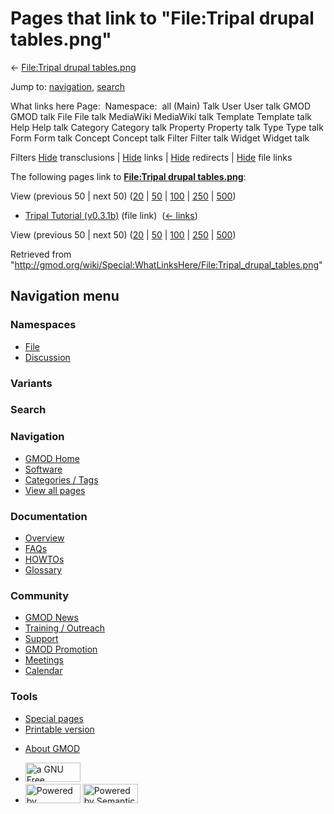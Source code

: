 <div id="mw-page-base" class="noprint">

</div>

<div id="mw-head-base" class="noprint">

</div>

<div id="content" class="mw-body" role="main">

<span id="top"></span>

<div id="mw-js-message" style="display:none;">

</div>



# <span dir="auto">Pages that link to "File:Tripal drupal tables.png"</span>

<div id="bodyContent">

<div id="contentSub">

← [File:Tripal drupal
tables.png](/wiki/File:Tripal_drupal_tables.png "File:Tripal drupal tables.png")

</div>

<div id="jump-to-nav" class="mw-jump">

Jump to: [navigation](#mw-navigation), [search](#p-search)

</div>

<div id="mw-content-text">

What links here Page:  Namespace:  all (Main) Talk User User talk GMOD
GMOD talk File File talk MediaWiki MediaWiki talk Template Template talk
Help Help talk Category Category talk Property Property talk Type Type
talk Form Form talk Concept Concept talk Filter Filter talk Widget
Widget talk

Filters
[Hide](/mediawiki/index.php?title=Special:WhatLinksHere/File:Tripal_drupal_tables.png&hidetrans=1 "Special:WhatLinksHere/File:Tripal drupal tables.png")
transclusions \|
[Hide](/mediawiki/index.php?title=Special:WhatLinksHere/File:Tripal_drupal_tables.png&hidelinks=1 "Special:WhatLinksHere/File:Tripal drupal tables.png")
links \|
[Hide](/mediawiki/index.php?title=Special:WhatLinksHere/File:Tripal_drupal_tables.png&hideredirs=1 "Special:WhatLinksHere/File:Tripal drupal tables.png")
redirects \|
[Hide](/mediawiki/index.php?title=Special:WhatLinksHere/File:Tripal_drupal_tables.png&hideimages=1 "Special:WhatLinksHere/File:Tripal drupal tables.png")
file links

The following pages link to **[File:Tripal drupal
tables.png](/wiki/File:Tripal_drupal_tables.png "File:Tripal drupal tables.png")**:

View (previous 50 \| next 50)
([20](/mediawiki/index.php?title=Special:WhatLinksHere/File:Tripal_drupal_tables.png&limit=20 "Special:WhatLinksHere/File:Tripal drupal tables.png")
\|
[50](/mediawiki/index.php?title=Special:WhatLinksHere/File:Tripal_drupal_tables.png&limit=50 "Special:WhatLinksHere/File:Tripal drupal tables.png")
\|
[100](/mediawiki/index.php?title=Special:WhatLinksHere/File:Tripal_drupal_tables.png&limit=100 "Special:WhatLinksHere/File:Tripal drupal tables.png")
\|
[250](/mediawiki/index.php?title=Special:WhatLinksHere/File:Tripal_drupal_tables.png&limit=250 "Special:WhatLinksHere/File:Tripal drupal tables.png")
\|
[500](/mediawiki/index.php?title=Special:WhatLinksHere/File:Tripal_drupal_tables.png&limit=500 "Special:WhatLinksHere/File:Tripal drupal tables.png"))

- [Tripal Tutorial
  (v0.3.1b)](/wiki/Tripal_Tutorial_(v0.3.1b) "Tripal Tutorial (v0.3.1b)")
  (file link) ‎ <span class="mw-whatlinkshere-tools">([←
  links](/mediawiki/index.php?title=Special:WhatLinksHere&target=Tripal+Tutorial+%28v0.3.1b%29 "Special:WhatLinksHere"))</span>

View (previous 50 \| next 50)
([20](/mediawiki/index.php?title=Special:WhatLinksHere/File:Tripal_drupal_tables.png&limit=20 "Special:WhatLinksHere/File:Tripal drupal tables.png")
\|
[50](/mediawiki/index.php?title=Special:WhatLinksHere/File:Tripal_drupal_tables.png&limit=50 "Special:WhatLinksHere/File:Tripal drupal tables.png")
\|
[100](/mediawiki/index.php?title=Special:WhatLinksHere/File:Tripal_drupal_tables.png&limit=100 "Special:WhatLinksHere/File:Tripal drupal tables.png")
\|
[250](/mediawiki/index.php?title=Special:WhatLinksHere/File:Tripal_drupal_tables.png&limit=250 "Special:WhatLinksHere/File:Tripal drupal tables.png")
\|
[500](/mediawiki/index.php?title=Special:WhatLinksHere/File:Tripal_drupal_tables.png&limit=500 "Special:WhatLinksHere/File:Tripal drupal tables.png"))

</div>

<div class="printfooter">

Retrieved from
"<http://gmod.org/wiki/Special:WhatLinksHere/File:Tripal_drupal_tables.png>"

</div>

<div id="catlinks" class="catlinks catlinks-allhidden">

</div>

<div class="visualClear">

</div>

</div>

</div>

<div id="mw-navigation">

## Navigation menu

<div id="mw-head">



<div id="left-navigation">

<div id="p-namespaces" class="vectorTabs" role="navigation"
aria-labelledby="p-namespaces-label">

### Namespaces

- <span id="ca-nstab-image"><a href="/wiki/File:Tripal_drupal_tables.png" accesskey="c"
  title="View the file page [c]">File</a></span>
- <span id="ca-talk"><a
  href="/mediawiki/index.php?title=File_talk:Tripal_drupal_tables.png&amp;action=edit&amp;redlink=1"
  accesskey="t"
  title="Discussion about the content page [t]">Discussion</a></span>

</div>

<div id="p-variants" class="vectorMenu emptyPortlet" role="navigation"
aria-labelledby="p-variants-label">

### 

### Variants[](#)

<div class="menu">

</div>

</div>

</div>

<div id="right-navigation">





</div>

<div id="p-search" role="search">

### Search

<div id="simpleSearch">

</div>

</div>

</div>

</div>

<div id="mw-panel">

<div id="p-logo" role="banner">

<a href="/wiki/Main_Page"
style="background-image: url(http://gmod.org/images/GMOD-cogs.png);"
title="Visit the main page"></a>

</div>

<div id="p-Navigation" class="portal" role="navigation"
aria-labelledby="p-Navigation-label">

### Navigation

<div class="body">

- <span id="n-GMOD-Home">[GMOD Home](/wiki/Main_Page)</span>
- <span id="n-Software">[Software](/wiki/GMOD_Components)</span>
- <span id="n-Categories-.2F-Tags">[Categories /
  Tags](/wiki/Categories)</span>
- <span id="n-View-all-pages">[View all
  pages](/wiki/Special:AllPages)</span>

</div>

</div>

<div id="p-Documentation" class="portal" role="navigation"
aria-labelledby="p-Documentation-label">

### Documentation

<div class="body">

- <span id="n-Overview">[Overview](/wiki/Overview)</span>
- <span id="n-FAQs">[FAQs](/wiki/Category:FAQ)</span>
- <span id="n-HOWTOs">[HOWTOs](/wiki/Category:HOWTO)</span>
- <span id="n-Glossary">[Glossary](/wiki/Glossary)</span>

</div>

</div>

<div id="p-Community" class="portal" role="navigation"
aria-labelledby="p-Community-label">

### Community

<div class="body">

- <span id="n-GMOD-News">[GMOD News](/wiki/GMOD_News)</span>
- <span id="n-Training-.2F-Outreach">[Training /
  Outreach](/wiki/Training_and_Outreach)</span>
- <span id="n-Support">[Support](/wiki/Support)</span>
- <span id="n-GMOD-Promotion">[GMOD
  Promotion](/wiki/GMOD_Promotion)</span>
- <span id="n-Meetings">[Meetings](/wiki/Meetings)</span>
- <span id="n-Calendar">[Calendar](/wiki/Calendar)</span>

</div>

</div>

<div id="p-tb" class="portal" role="navigation"
aria-labelledby="p-tb-label">

### Tools

<div class="body">

- <span id="t-specialpages"><a href="/wiki/Special:SpecialPages" accesskey="q"
  title="A list of all special pages [q]">Special pages</a></span>
- <span id="t-print"><a
  href="/mediawiki/index.php?title=Special:WhatLinksHere/File:Tripal_drupal_tables.png&amp;printable=yes"
  rel="alternate" accesskey="p"
  title="Printable version of this page [p]">Printable version</a></span>

</div>

</div>

</div>

</div>

<div id="footer" role="contentinfo">

- <span id="footer-places-about">[About
  GMOD](/wiki/GMOD:About "GMOD:About")</span>

<!-- -->

- <span id="footer-copyrightico">[<img src="http://www.gnu.org/graphics/gfdl-logo-small.png" width="88"
  height="31" alt="a GNU Free Documentation License" />](http://www.gnu.org/licenses/fdl-1.3.html)</span>
- <span id="footer-poweredbyico">[<img src="/mediawiki/skins/common/images/poweredby_mediawiki_88x31.png"
  width="88" height="31" alt="Powered by MediaWiki" />](//www.mediawiki.org/)
  [<img
  src="/mediawiki/extensions/SemanticMediaWiki/includes/../resources/images/smw_button.png"
  width="88" height="31" alt="Powered by Semantic MediaWiki" />](https://www.semantic-mediawiki.org/wiki/Semantic_MediaWiki)</span>

<div style="clear:both">

</div>

</div>

